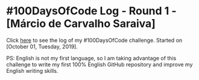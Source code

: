# #100DaysOfCode Log - Round 1 - [Márcio de Carvalho Saraiva]

Click [here](https://github.com/marciosaraiva/Source-Codes-100-days-code/blob/master/Day1.ipynb) to see the log of my #100DaysOfCode challenge. Started on [October 01, Tuesday, 2019].

PS: English is not my first language, so I am taking advantage of this challenge to write my first 100% English GitHub repository and improve my English writing skills.
